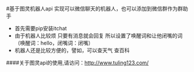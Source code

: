 #基于图灵机器人api 实现可以微信聊天的机器人，也可以添加到微信群作为群助手

- 首先需要pip安装itchat
- 由于机器人比较烦 只要有消息就会回复 所以设置了唤醒词和让他闭嘴的词（唤醒词：hello，闭嘴词：闭嘴）
- 机器人还是比较方便的，譬如，可以查天气 查百科

####关于图灵api的使用,请访问：http://www.tuling123.com/
